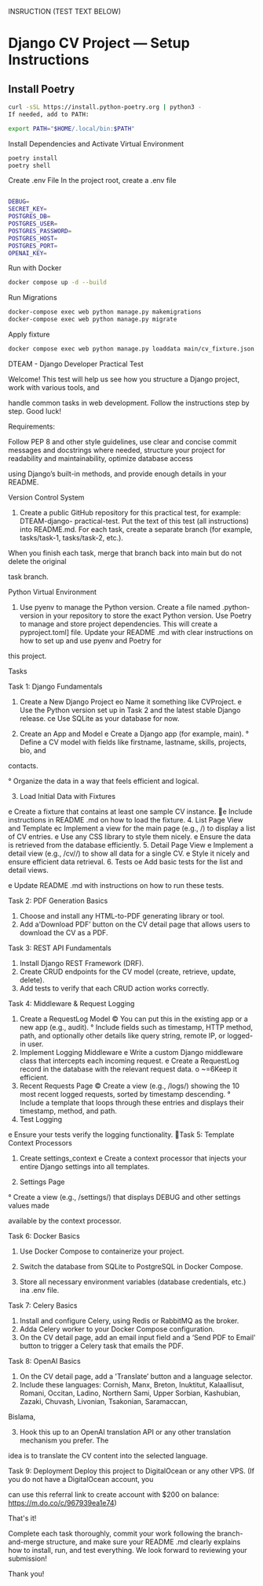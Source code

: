 INSRUCTION (TEST TEXT BELOW)

# Django CV Project — Setup Instructions

## Install Poetry

```bash
curl -sSL https://install.python-poetry.org | python3 -
If needed, add to PATH:
```

```bash
export PATH="$HOME/.local/bin:$PATH"
```

Install Dependencies and Activate Virtual Environment
```bash
poetry install
poetry shell
```

Create .env File
In the project root, create a .env file

```bash

DEBUG=
SECRET_KEY=
POSTGRES_DB=
POSTGRES_USER=
POSTGRES_PASSWORD=
POSTGRES_HOST=
POSTGRES_PORT=
OPENAI_KEY=
```

Run with Docker


```bash
docker compose up -d --build
```

Run Migrations
```bash
docker-compose exec web python manage.py makemigrations
docker-compose exec web python manage.py migrate
```
Apply fixture
```bash
docker compose exec web python manage.py loaddata main/cv_fixture.json
```


DTEAM - Django Developer Practical Test

Welcome! This test will help us see how you structure a Django project, work with various tools, and

handle common tasks in web development. Follow the instructions step by step. Good luck!

Requirements:

Follow PEP 8 and other style guidelines, use clear and concise commit messages and docstrings
where needed, structure your project for readability and maintainability, optimize database access

using Django’s built-in methods, and provide enough details in your README.

Version Control System
1. Create a public GitHub repository for this practical test, for example: DTEAM-django-
practical-test.
Put the text of this test (all instructions) into README.md.
For each task, create a separate branch (for example, tasks/task-1, tasks/task-2, etc.).

When you finish each task, merge that branch back into main but do not delete the original

task branch.

Python Virtual Environment

1. Use pyenv to manage the Python version. Create a file named .python-version in your
repository to store the exact Python version.
Use Poetry to manage and store project dependencies. This will create a pyproject.toml] file.
Update your README .md with clear instructions on how to set up and use pyenv and Poetry for

this project.

Tasks

Task 1: Django Fundamentals

1. Create a New Django Project
eo Name it something like CVProject.
e Use the Python version set up in Task 2 and the latest stable Django release.
ce Use SQLite as your database for now.

2. Create an App and Model
e Create a Django app (for example, main).
° Define a CV model with fields like firstname, lastname, skills, projects, bio, and

contacts.

° Organize the data in a way that feels efficient and logical.

3. Load Initial Data with Fixtures

e Create a fixture that contains at least one sample CV instance.
e Include instructions in README .md on how to load the fixture.
4. List Page View and Template
ec Implement a view for the main page (e.g., /) to display a list of CV entries.
e Use any CSS library to style them nicely.
e Ensure the data is retrieved from the database efficiently.
5. Detail Page View
e Implement a detail view (e.g., /cv/<id>/) to show all data for a single CV.
e Style it nicely and ensure efficient data retrieval.
6. Tests
oe Add basic tests for the list and detail views.

e Update README .md with instructions on how to run these tests.

Task 2: PDF Generation Basics

1. Choose and install any HTML-to-PDF generating library or tool.
2. Add a'Download PDF’ button on the CV detail page that allows users to download the CV as a
PDF.

Task 3: REST API Fundamentals

1. Install Django REST Framework (DRF).
2. Create CRUD endpoints for the CV model (create, retrieve, update, delete).
3. Add tests to verify that each CRUD action works correctly.

Task 4: Middleware & Request Logging

1. Create a RequestLog Model
© You can put this in the existing app or a new app (e.g., audit).
° Include fields such as timestamp, HTTP method, path, and optionally other details like
query string, remote IP, or logged-in user.
2. Implement Logging Middleware
e Write a custom Django middleware class that intercepts each incoming request.
e Create a RequestLog record in the database with the relevant request data.
o ~=6Keep it efficient.
3. Recent Requests Page
© Create a view (e.g., /logs/) showing the 10 most recent logged requests, sorted by
timestamp descending.
° Include a template that loops through these entries and displays their timestamp, method,
and path.
4. Test Logging

e Ensure your tests verify the logging functionality.
Task 5: Template Context Processors
1. Create settings_context
e Create a context processor that injects your entire Django settings into all templates.

2. Settings Page

° Create a view (e.g., /settings/) that displays DEBUG and other settings values made

available by the context processor.

Task 6: Docker Basics
1. Use Docker Compose to containerize your project.
2. Switch the database from SQLite to PostgreSQL in Docker Compose.

3. Store all necessary environment variables (database credentials, etc.) ina .env file.

Task 7: Celery Basics
1. Install and configure Celery, using Redis or RabbitMQ as the broker.
2. Adda Celery worker to your Docker Compose configuration.
3. On the CV detail page, add an email input field and a ‘Send PDF to Email' button to trigger a
Celery task that emails the PDF.

Task 8: OpenAl Basics
1. On the CV detail page, add a 'Translate’ button and a language selector.
2. Include these languages: Cornish, Manx, Breton, Inuktitut, Kalaallisut, Romani, Occitan, Ladino,
Northern Sami, Upper Sorbian, Kashubian, Zazaki, Chuvash, Livonian, Tsakonian, Saramaccan,

Bislama,

3. Hook this up to an OpenAI translation API or any other translation mechanism you prefer. The

idea is to translate the CV content into the selected language.

Task 9: Deployment
Deploy this project to DigitalOcean or any other VPS. (If you do not have a DigitalOcean account, you

can use this referral link to create account with $200 on balance: https://m.do.co/c/967939ea1e74)

That's it!

Complete each task thoroughly, commit your work following the branch-and-merge structure, and
make sure your README .md clearly explains how to install, run, and test everything. We look forward
to reviewing your submission!

Thank you!
